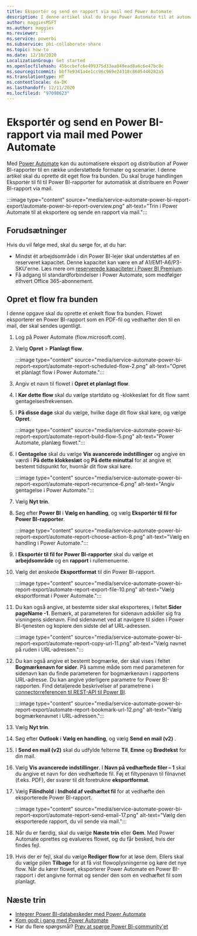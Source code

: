 ```yaml
---
title: Eksportér og send en rapport via mail med Power Automate
description: I denne artikel skal du bruge Power Automate til at automatisere eksport og distribution af Power BI-rapporter i forskellige understøttede formater og scenarier.
author: maggiesMSFT
ms.author: maggies
ms.reviewer: ''
ms.service: powerbi
ms.subservice: pbi-collaborate-share
ms.topic: how-to
ms.date: 12/10/2020
LocalizationGroup: Get started
ms.openlocfilehash: 45bccbefc6e499375d33aa049ead8a6c6e47bc8c
ms.sourcegitcommit: bbf7e9341a4e1cc96c969e24318c8605440282a5
ms.translationtype: HT
ms.contentlocale: da-DK
ms.lasthandoff: 12/11/2020
ms.locfileid: "97098623"
---
```

# <a name="export-and-email-a-power-bi-report-with-power-automate"></a>Eksportér og send en Power BI-rapport via mail med Power Automate

Med [Power Automate](/power-automate/getting-started) kan du automatisere eksport og distribution af Power BI-rapporter til en række understøttede formater og scenarier. I denne artikel skal du oprette dit eget flow fra bunden. Du skal bruge handlingen Eksportér til fil til Power BI-rapporter for automatisk at distribuere en Power BI-rapport via mail.

:::image type="content" source="media/service-automate-power-bi-report-export/automate-power-bi-report-overview.png" alt-text="Trin i Power Automate til at eksportere og sende en rapport via mail.":::

## <a name="prerequisites"></a>Forudsætninger  

Hvis du vil følge med, skal du sørge for, at du har:

- Mindst ét arbejdsområde i din Power BI-lejer skal understøttes af en reserveret kapacitet. Denne kapacitet kan være en af A1/EM1-A6/P3-SKU'erne. Læs mere om [reserverede kapaciteter i Power BI Premium](../admin/service-premium-what-is.md).
- Få adgang til standardforbindelser i Power Automate, som medfølger ethvert Office 365-abonnement.

## <a name="create-a-flow-from-scratch"></a>Opret et flow fra bunden 

I denne opgave skal du oprette et enkelt flow fra bunden. Flowet eksporterer en Power BI-rapport som en PDF-fil og vedhæfter den til en mail, der skal sendes ugentligt.  

1. Log på Power Automate (flow.microsoft.com).
2. Vælg **Opret** > **Planlagt flow**. 

    :::image type="content" source="media/service-automate-power-bi-report-export/automate-report-scheduled-flow-2.png" alt-text="Opret et planlagt flow i Power Automate.":::

3. Angiv et navn til flowet i **Opret et planlagt flow**. 
4. I **Kør dette flow** skal du vælge startdato og -klokkeslæt for dit flow samt gentagelsesfrekvensen.
5. I **På disse dage** skal du vælge, hvilke dage dit flow skal køre, og vælge **Opret**.

    :::image type="content" source="media/service-automate-power-bi-report-export/automate-report-build-flow-5.png" alt-text="Power Automate, planlæg flowet.":::

6. I **Gentagelse** skal du vælge **Vis avancerede indstillinger** og angive en værdi i **På dette klokkeslæt** og **På dette minuttal** for at angive et bestemt tidspunkt for, hvornår dit flow skal køre.
 
    :::image type="content" source="media/service-automate-power-bi-report-export/automate-report-recurrence-6.png" alt-text="Angiv gentagelse i Power Automate.":::

7. Vælg **Nyt trin**.
8. Søg efter **Power BI** i **Vælg en handling**, og vælg **Eksportér til fil for Power BI-rapporter**.
 
    :::image type="content" source="media/service-automate-power-bi-report-export/automate-report-choose-action-8.png" alt-text="Vælg en handling i Power Automate.":::

9. I **Eksportér til fil for Power BI-rapporter** skal du vælge et **arbejdsområde** og en **rapport** i rullemenuerne.
10. Vælg det ønskede **Eksportformat** til din Power BI-rapport.
 
    :::image type="content" source="media/service-automate-power-bi-report-export/automate-report-export-file-10.png" alt-text="Vælg eksportformat i Power Automate.":::

11. Du kan også angive, at bestemte sider skal eksporteres, i feltet **Sider pageName -1**. Bemærk, at parameteren for sidenavn adskiller sig fra visningens sidenavn. Find sidenavnet ved at navigere til siden i Power BI-tjenesten og kopiere den sidste del af URL-adressen.
 
     :::image type="content" source="media/service-automate-power-bi-report-export/automate-report-copy-url-11.png" alt-text="Vælg navnet på ruden i URL-adressen.":::

12. Du kan også angive et bestemt bogmærke, der skal vises i feltet **Bogmærkenavn for sider**. På samme måde som med parameteren for sidenavn kan du finde parameteren for bogmærkenavn i rapportens URL-adresse. Du kan angive yderligere parametre for Power BI-rapporten. Find detaljerede beskrivelser af parametrene i [connectorreferencen til REST-API til Power BI](/connectors/powerbi/#export-to-file-for-power-bi-reports).

    :::image type="content" source="media/service-automate-power-bi-report-export/automate-report-bookmark-url-12.png" alt-text="Vælg bogmærkenavnet i URL-adressen.":::

13. Vælg **Nyt trin**.
14. Søg efter **Outlook** i **Vælg en handling**, og vælg **Send en mail (v2)** .
15. I **Send en mail (v2)** skal du udfylde felterne **Til**, **Emne** og **Brødtekst** for din mail.
16. Vælg **Vis avancerede indstillinger**. I **Navn på vedhæftede filer – 1** skal du angive et navn for den vedhæftede fil. Føj et filtypenavn til filnavnet (f.eks. PDF), der svarer til dit foretrukne **eksportformat**.
17. Vælg **Filindhold** i **Indhold af vedhæftet fil** for at vedhæfte den eksporterede Power BI-rapport.  
 
    :::image type="content" source="media/service-automate-power-bi-report-export/automate-report-send-email-17.png" alt-text="Vælg den eksporterede rapport, du vil sende via mail.":::

18. Når du er færdig, skal du vælge **Næste trin** eller **Gem**. Med Power Automate oprettes og evalueres flowet, og du får besked, hvis der findes fejl.
1. Hvis der er fejl, skal du vælge **Rediger flow** for at løse dem. Ellers skal du vælge pilen **Tilbage** for at få vist flowoplysningerne og køre det nye flow.
    Når du kører flowet, eksporterer Power Automate en Power BI-rapport i det angivne format og sender den som en vedhæftet fil som planlagt.  

## <a name="next-steps"></a>Næste trin

- [Integrer Power BI-databeskeder med Power Automate](service-flow-integration.md)
- [Kom godt i gang med Power Automate](/power-automate/getting-started/)
- Har du flere spørgsmål? [Prøv at spørge Power BI-community'et](https://community.powerbi.com/)
